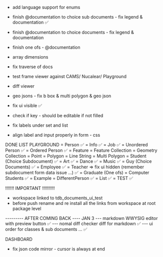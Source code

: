 - add language support for enums 

- finish  @documentation to choice sub documents - fix legend & documentation ✅ 
- finish  @documentation to choice documents - fix legend & documentation
- finish one ofs - @documentation

- array dimensions

- fix traverse of docs 

- test frame viewer against CAMS/ Nucalear/ Playground 

- diff viewer

- geo jsons - fix b box & multi polygon & geo json 

- fix ui visible ✅ 

- check if key - should be editable if not filled

- fix labels under set and list 

- align label and input properly in form - css


DONE LIST 
PLAYGROUND 
 =  Person ✅ 
 =  Info   ✅ 
 =  Job    ✅ 
 =  Unordered Person  ✅ 
 =  Ordered Person    ✅ 
 =  Feature 
 =  Feature Collection 
 =  Geometry Collection
 =  Point
 =  Polygon
 =  Line String
 =  Multi Polygon
 =  Student (Choice Subdocument)  ✅ 
 =  Art ✅ 
 =  Dance ✅ 
 =  Music ✅ 
 =  Guy (Choice Documents) ✅ 
 =  Employee ✅ 
 =  Teacher => fix ui hidden  (remember subdocument form data issue ...)  ✅ 
 =  Graduate (One ofs)
 =  Computer Students ✅ 
 =  Example
 =  DifferentPerson ✅ 
 =  List ✅ 
 =  TEST ✅ 




 !!!!!!! IMPORTANT !!!!!!!!!!

 - workspace linked to tdb_documents_ui_test 
 - before push rename and re install all the links from workspace at root package level




--------- AFTER COMING BACK ----  JAN 3
--- markdown WWYSIG editor with preview button  ✅ 
--- nomal diff checker diff for markdown  ✅ 
--- ui order for classes & sub documents ... ✅ 



DASHBOARD 
- fix json code mirror - cursor is always at end